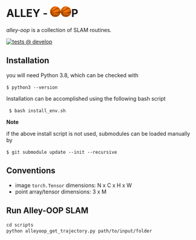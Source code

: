 <!-- title -->
# ALLEY - <img src="./tests/test_data/bball.jpeg" alt="o" width="28"/><img src="./tests/test_data/bball.jpeg" alt="o" width="28"/>P

*alley-oop* is a collection of SLAM routines.

[![tests @ develop](https://github.com/aimi-lab/alley-oop/workflows/tests/badge.svg?branch=develop&event=push)](https://github.com/aimi-lab/alley-oop/actions/workflows/tests.yaml)

## Installation

you will need Python 3.8, which can be checked with

``` $ python3 --version ```

Installation can be accomplished using the following bash script

``` $ bash install_env.sh```

**Note**

if the above install script is not used, submodules can be loaded manually by

``` $ git submodule update --init --recursive ```

## Conventions

- image ```torch.Tensor``` dimensions: N x C x H x W
- point array/tensor dimensions: 3 x M

## Run Alley-OOP SLAM

    cd scripts
    python alleyoop_get_trajectory.py path/to/input/folder
